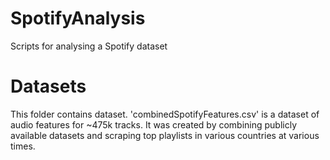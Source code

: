 # SpotifyAnalysis
Scripts for analysing a Spotify dataset


# Datasets
This folder contains dataset.
'combinedSpotifyFeatures.csv' is a dataset of audio features for ~475k tracks. It was created by combining publicly available datasets and scraping top playlists in various countries at various times.
